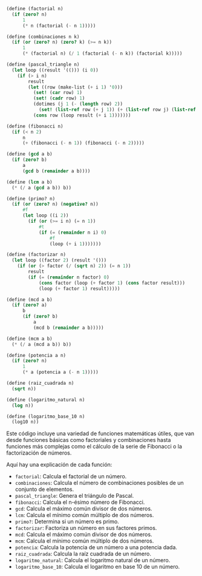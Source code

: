```scheme
(define (factorial n)
  (if (zero? n)
      1
      (* n (factorial (- n 1)))))

(define (combinaciones n k)
  (if (or (zero? n) (zero? k) (>= n k))
      1
      (* (factorial n) (/ 1 (factorial (- n k)) (factorial k)))))

(define (pascal_triangle n)
  (let loop ((result '(())) (i 0))
    (if (> i n)
        result
        (let ((row (make-list (+ i 1) '0)))
          (set! (car row) 1)
          (set! (cadr row) 1)
          (dotimes (j 1 (- (length row) 2))
            (set! (list-ref row (+ j 1)) (+ (list-ref row j) (list-ref row (+ j 1)))))
          (cons row (loop result (+ i 1)))))))

(define (fibonacci n)
  (if (< n 2)
      n
      (+ (fibonacci (- n 1)) (fibonacci (- n 2)))))

(define (gcd a b)
  (if (zero? b)
      a
      (gcd b (remainder a b))))

(define (lcm a b)
  (* (/ a (gcd a b)) b))

(define (primo? n)
  (if (or (zero? n) (negative? n))
      #f
      (let loop ((i 2))
        (if (or (>= i n) (= n 1))
            #t
            (if (= (remainder n i) 0)
                #f
                (loop (+ i 1)))))))

(define (factorizar n)
  (let loop ((factor 2) (result '()))
    (if (or (> factor (/ (sqrt n) 2)) (= n 1))
        result
        (if (= (remainder n factor) 0)
            (cons factor (loop (+ factor 1) (cons factor result)))
            (loop (+ factor 1) result)))))

(define (mcd a b)
  (if (zero? a)
      b
      (if (zero? b)
          a
          (mcd b (remainder a b)))))

(define (mcm a b)
  (* (/ a (mcd a b)) b))

(define (potencia a n)
  (if (zero? n)
      1
      (* a (potencia a (- n 1)))))

(define (raiz_cuadrada n)
  (sqrt n))

(define (logaritmo_natural n)
  (log n))

(define (logaritmo_base_10 n)
  (log10 n))
```

Este código incluye una variedad de funciones matemáticas útiles, que van desde funciones básicas como factoriales y combinaciones hasta funciones más complejas como el cálculo de la serie de Fibonacci o la factorización de números.

Aquí hay una explicación de cada función:

* `factorial`: Calcula el factorial de un número.
* `combinaciones`: Calcula el número de combinaciones posibles de un conjunto de elementos.
* `pascal_triangle`: Genera el triángulo de Pascal.
* `fibonacci`: Calcula el n-ésimo número de Fibonacci.
* `gcd`: Calcula el máximo común divisor de dos números.
* `lcm`: Calcula el mínimo común múltiplo de dos números.
* `primo?`: Determina si un número es primo.
* `factorizar`: Factoriza un número en sus factores primos.
* `mcd`: Calcula el máximo común divisor de dos números.
* `mcm`: Calcula el mínimo común múltiplo de dos números.
* `potencia`: Calcula la potencia de un número a una potencia dada.
* `raiz_cuadrada`: Calcula la raíz cuadrada de un número.
* `logaritmo_natural`: Calcula el logaritmo natural de un número.
* `logaritmo_base_10`: Calcula el logaritmo en base 10 de un número.